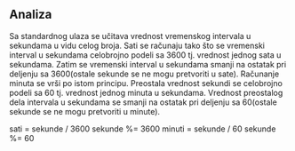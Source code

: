 ## Analiza

Sa standardnog ulaza se učitava vrednost vremenskog intervala u sekundama u vidu celog broja. Sati se računaju tako što se vremenski interval u sekundama celobrojno podeli sa 3600 tj. vrednost jednog sata u sekundama. Zatim se vremenski interval u sekundama smanji na ostatak pri deljenju sa 3600(ostale sekunde se ne mogu pretvoriti u sate). Računanje minuta se vrši po istom principu. Preostala vrednost sekundi se celobrojno podeli sa 60 tj. vrednost jednog minuta u sekundama. Vrednost preostalog dela intervala u sekundama se smanji na ostatak pri deljenju sa 60(ostale sekunde se ne mogu pretvoriti u minute).

sati = sekunde / 3600
sekunde %= 3600
minuti = sekunde / 60
sekunde %= 60
